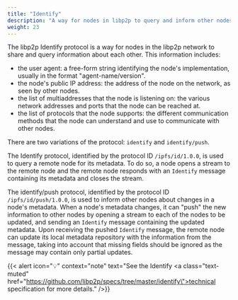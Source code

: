 ```yaml
---
title: "Identify"
description: "A way for nodes in libp2p to query and inform other nodes about their metadata."
weight: 23
---
```


The libp2p Identify protocol is a way for nodes in the libp2p network to share
and query information about each other. This information includes:

- the user agent: a free-form string identifying the node's implementation, usually
  in the format "agent-name/version".
- the node's public IP address: the address of the node on the network, as seen by other nodes.
- the list of multiaddresses that the node is listening on: the various network addresses
  and ports that the node can be reached at.
- the list of protocols that the node supports: the different communication methods that
  the node can understand and use to communicate with other nodes.

There are two variations of the protocol: `identify` and `identify/push`.

The Identify protocol, identified by the protocol ID `/ipfs/id/1.0.0`, is used
to query a remote node for its metadata. To do so, a node opens a stream to the
remote node and the remote node responds with an `Identify` message containing
its metadata and closes the stream.

<!-- ADD Diagram -->

The identify/push protocol, identified by the protocol ID `/ipfs/id/push/1.0.0`,
is used to inform other nodes about changes in a node's metadata. When a
node's metadata changes, it can "push" the new information to other nodes by opening
a stream to each of the nodes to be updated, and sending an `Identify` message
containing the updated metadata. Upon receiving the pushed `Identify` message, the
remote node can update its local metadata repository with the information from the
message, taking into account that missing fields should be ignored as the message may
contain only partial updates.

<!-- ADD Diagram -->

{{< alert icon="💡" context="note" text="See the Identify <a class=\"text-muted\" href=\"https://github.com/libp2p/specs/tree/master/identify\">technical specification</a> for more details." />}}
